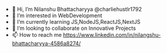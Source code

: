 - 👋 Hi, I’m Nilanshu Bhattacharyya @charliehustlr1792
- 👀 I’m interested in WebDevelopment
- 🌱 I’m currently learning JS,NodeJS,ReactJS,NextJS
- 💞️ I’m looking to collaborate on Innovative Projects
- 📫 How to reach me  https://www.linkedin.com/in/nilangshu-bhattacharyya-4586a8274/


<!---
charliehustlr1792/charliehustlr1792 is a ✨ special ✨ repository because its `README.md` (this file) appears on your GitHub profile.
You can click the Preview link to take a look at your changes.
--->
